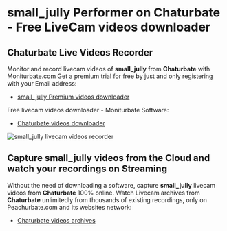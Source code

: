 # small_jully Performer on Chaturbate - Free LiveCam videos downloader

## Chaturbate Live Videos Recorder

Monitor and record livecam videos of **small_jully** from **Chaturbate** with Moniturbate.com
Get a premium trial for free by just and only registering with your Email address:
* [small_jully Premium videos downloader](https://moniturbate.com/request-demo-licence-key.html)

Free livecam videos downloader - Moniturbate Software:
* [Chaturbate videos downloader](https://moniturbate.com/moniturbate-download-software.html)

![small_jully livecam videos recorder](https://peachurnet.com/templates/moniturbate-software.png)


## Capture small_jully videos from the Cloud and watch your recordings on Streaming

Without the need of downloading a software, capture **small_jully** livecam videos from **Chaturbate** 100% online.
Watch Livecam archives from **Chaturbate** unlimitedly from thousands of existing recordings, only on Peachurbate.com and its websites network:
* [Chaturbate videos archives](https://peachurnet.com/)
